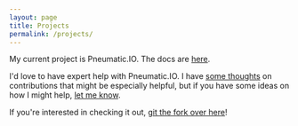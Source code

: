 ```yaml
---
layout: page
title: Projects
permalink: /projects/
---
```


My current project is Pneumatic.IO. The docs are [here](/pneumatic).

I'd love to have expert help with Pneumatic.IO. I have [some thoughts](http://objectuser.github.io/pneumatic/getting-involved.html) on contributions that might be especially helpful, but if you have some ideas on how I might help, [let me know](http://www.surgingsystems.com/contact).

If you're interested in checking it out, [git the fork over here](https://github.com/objectuser/pneumatic)!
